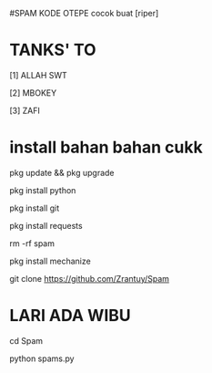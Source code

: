 #SPAM KODE OTEPE cocok buat [riper]

TANKS' TO
==========

[1] ALLAH SWT

[2] MBOKEY

[3] ZAFI

install bahan bahan cukk
========================
pkg update && pkg upgrade

pkg install python

pkg install git

pkg install requests 

rm -rf spam

pkg install mechanize

git clone https://github.com/Zrantuy/Spam

LARI ADA WIBU
=============
cd Spam

python spams.py 
